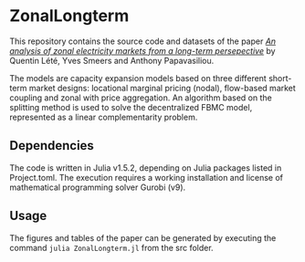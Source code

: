 # ZonalLongterm

This repository contains the source code and datasets of the paper *[An analysis of zonal electricity markets from a long-term persepective](https://doi.org/10.1016/j.eneco.2022.105853)* by Quentin Lété, Yves Smeers and Anthony Papavasiliou. 

The models are capacity expansion models based on three different short-term market designs: locational marginal pricing (nodal), flow-based market coupling and zonal with price aggregation. 
An algorithm based on the splitting method is used to solve the decentralized FBMC model, represented as a linear complementarity problem.

## Dependencies
The code is written in Julia v1.5.2, depending on Julia packages listed in Project.toml. The execution requires a working installation and license of mathematical programming solver Gurobi (v9). 

## Usage
The figures and tables of the paper can be generated by executing the command
`julia ZonalLongterm.jl`
from the src folder. 
